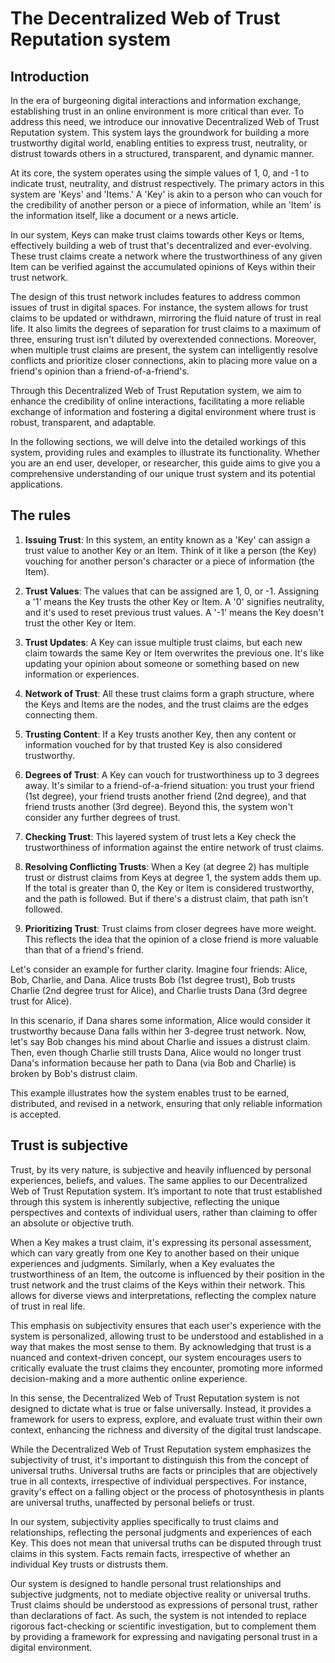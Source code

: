 # The Decentralized Web of Trust Reputation system

## Introduction

In the era of burgeoning digital interactions and information exchange, establishing trust in an online environment is more critical than ever. To address this need, we introduce our innovative Decentralized Web of Trust Reputation system. This system lays the groundwork for building a more trustworthy digital world, enabling entities to express trust, neutrality, or distrust towards others in a structured, transparent, and dynamic manner.

At its core, the system operates using the simple values of 1, 0, and -1 to indicate trust, neutrality, and distrust respectively. The primary actors in this system are 'Keys' and 'Items.' A 'Key' is akin to a person who can vouch for the credibility of another person or a piece of information, while an 'Item' is the information itself, like a document or a news article.

In our system, Keys can make trust claims towards other Keys or Items, effectively building a web of trust that's decentralized and ever-evolving. These trust claims create a network where the trustworthiness of any given Item can be verified against the accumulated opinions of Keys within their trust network.

The design of this trust network includes features to address common issues of trust in digital spaces. For instance, the system allows for trust claims to be updated or withdrawn, mirroring the fluid nature of trust in real life. It also limits the degrees of separation for trust claims to a maximum of three, ensuring trust isn't diluted by overextended connections. Moreover, when multiple trust claims are present, the system can intelligently resolve conflicts and prioritize closer connections, akin to placing more value on a friend's opinion than a friend-of-a-friend's.

Through this Decentralized Web of Trust Reputation system, we aim to enhance the credibility of online interactions, facilitating a more reliable exchange of information and fostering a digital environment where trust is robust, transparent, and adaptable.

In the following sections, we will delve into the detailed workings of this system, providing rules and examples to illustrate its functionality. Whether you are an end user, developer, or researcher, this guide aims to give you a comprehensive understanding of our unique trust system and its potential applications.

## The rules

1. **Issuing Trust**: In this system, an entity known as a 'Key' can assign a trust value to another Key or an Item. Think of it like a person (the Key) vouching for another person's character or a piece of information (the Item). 

2. **Trust Values**: The values that can be assigned are 1, 0, or -1. Assigning a '1' means the Key trusts the other Key or Item. A '0' signifies neutrality, and it's used to reset previous trust values. A '-1' means the Key doesn't trust the other Key or Item.

3. **Trust Updates**: A Key can issue multiple trust claims, but each new claim towards the same Key or Item overwrites the previous one. It's like updating your opinion about someone or something based on new information or experiences.

4. **Network of Trust**: All these trust claims form a graph structure, where the Keys and Items are the nodes, and the trust claims are the edges connecting them.

5. **Trusting Content**: If a Key trusts another Key, then any content or information vouched for by that trusted Key is also considered trustworthy.

6. **Degrees of Trust**: A Key can vouch for trustworthiness up to 3 degrees away. It's similar to a friend-of-a-friend situation: you trust your friend (1st degree), your friend trusts another friend (2nd degree), and that friend trusts another (3rd degree). Beyond this, the system won't consider any further degrees of trust.

7. **Checking Trust**: This layered system of trust lets a Key check the trustworthiness of information against the entire network of trust claims.

8. **Resolving Conflicting Trusts**: When a Key (at degree 2) has multiple trust or distrust claims from Keys at degree 1, the system adds them up. If the total is greater than 0, the Key or Item is considered trustworthy, and the path is followed. But if there's a distrust claim, that path isn't followed.

9. **Prioritizing Trust**: Trust claims from closer degrees have more weight. This reflects the idea that the opinion of a close friend is more valuable than that of a friend's friend.

Let's consider an example for further clarity. Imagine four friends: Alice, Bob, Charlie, and Dana. Alice trusts Bob (1st degree trust), Bob trusts Charlie (2nd degree trust for Alice), and Charlie trusts Dana (3rd degree trust for Alice). 

In this scenario, if Dana shares some information, Alice would consider it trustworthy because Dana falls within her 3-degree trust network. Now, let's say Bob changes his mind about Charlie and issues a distrust claim. Then, even though Charlie still trusts Dana, Alice would no longer trust Dana's information because her path to Dana (via Bob and Charlie) is broken by Bob's distrust claim.

This example illustrates how the system enables trust to be earned, distributed, and revised in a network, ensuring that only reliable information is accepted.


## Trust is subjective

Trust, by its very nature, is subjective and heavily influenced by personal experiences, beliefs, and values. The same applies to our Decentralized Web of Trust Reputation system. It’s important to note that trust established through this system is inherently subjective, reflecting the unique perspectives and contexts of individual users, rather than claiming to offer an absolute or objective truth.

When a Key makes a trust claim, it's expressing its personal assessment, which can vary greatly from one Key to another based on their unique experiences and judgments. Similarly, when a Key evaluates the trustworthiness of an Item, the outcome is influenced by their position in the trust network and the trust claims of the Keys within their network. This allows for diverse views and interpretations, reflecting the complex nature of trust in real life.

This emphasis on subjectivity ensures that each user's experience with the system is personalized, allowing trust to be understood and established in a way that makes the most sense to them. By acknowledging that trust is a nuanced and context-driven concept, our system encourages users to critically evaluate the trust claims they encounter, promoting more informed decision-making and a more authentic online experience.

In this sense, the Decentralized Web of Trust Reputation system is not designed to dictate what is true or false universally. Instead, it provides a framework for users to express, explore, and evaluate trust within their own context, enhancing the richness and diversity of the digital trust landscape.

While the Decentralized Web of Trust Reputation system emphasizes the subjectivity of trust, it's important to distinguish this from the concept of universal truths. Universal truths are facts or principles that are objectively true in all contexts, irrespective of individual perspectives. For instance, gravity's effect on a falling object or the process of photosynthesis in plants are universal truths, unaffected by personal beliefs or trust.

In our system, subjectivity applies specifically to trust claims and relationships, reflecting the personal judgments and experiences of each Key. This does not mean that universal truths can be disputed through trust claims in this system. Facts remain facts, irrespective of whether an individual Key trusts or distrusts them.

Our system is designed to handle personal trust relationships and subjective judgments, not to mediate objective reality or universal truths. Trust claims should be understood as expressions of personal trust, rather than declarations of fact. As such, the system is not intended to replace rigorous fact-checking or scientific investigation, but to complement them by providing a framework for expressing and navigating personal trust in a digital environment.
